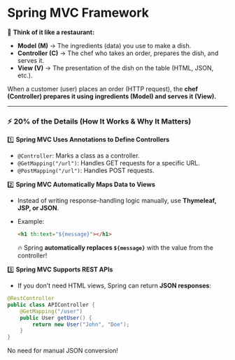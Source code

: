 # Spring MVC Framework

🚀 **Think of it like a restaurant:**

* **Model (M)** → The ingredients (data) you use to make a dish.
* **Controller (C)** → The chef who takes an order, prepares the dish, and serves it.
* **View (V)** → The presentation of the dish on the table (HTML, JSON, etc.).

When a customer (user) places an order (HTTP request), the **chef (Controller) prepares it using ingredients (Model) and serves it (View).**

---

### **⚡ 20% of the Details (How It Works & Why It Matters)**

1️⃣ **Spring MVC Uses Annotations to Define Controllers**

* `@Controller`: Marks a class as a controller.
* `@GetMapping("/url")`: Handles GET requests for a specific URL.
* `@PostMapping("/url")`: Handles POST requests.

2️⃣ **Spring MVC Automatically Maps Data to Views**

* Instead of writing response-handling logic manually, use **Thymeleaf, JSP, or JSON**.
* Example:

  ```html
  <h1 th:text="${message}"></h1>

  ```

  🔥 Spring **automatically replaces `${message}`** with the value from the controller!

3️⃣ **Spring MVC Supports REST APIs**

* If you don’t need HTML views, Spring can return **JSON responses**:

```java
@RestController
public class APIController {
    @GetMapping("/user")
    public User getUser() {
        return new User("John", "Doe");
    }
}

```

No need for manual JSON conversion!
